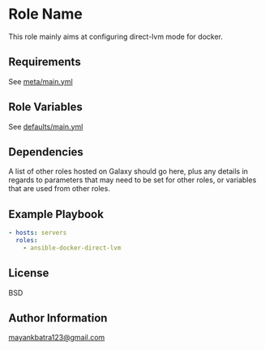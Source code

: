 Role Name
=========

This role mainly aims at configuring direct-lvm mode for docker.

Requirements
------------

See [meta/main.yml](meta/main.yml)

Role Variables
--------------

See [defaults/main.yml](defaults/main.yml)

Dependencies
------------

A list of other roles hosted on Galaxy should go here, plus any details in regards to parameters that may need to be set for other roles, or variables that are used from other roles.

Example Playbook
----------------

```yml
- hosts: servers
  roles:
    - ansible-docker-direct-lvm
```

License
-------

BSD

Author Information
------------------

mayankbatra123@gmail.com
